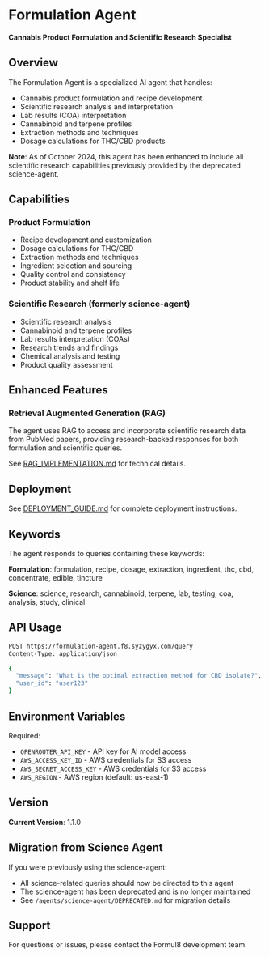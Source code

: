 # Formulation Agent

**Cannabis Product Formulation and Scientific Research Specialist**

## Overview

The Formulation Agent is a specialized AI agent that handles:
- Cannabis product formulation and recipe development
- Scientific research analysis and interpretation
- Lab results (COA) interpretation
- Cannabinoid and terpene profiles
- Extraction methods and techniques
- Dosage calculations for THC/CBD products

**Note**: As of October 2024, this agent has been enhanced to include all scientific research capabilities previously provided by the deprecated science-agent.

## Capabilities

### Product Formulation
- Recipe development and customization
- Dosage calculations for THC/CBD
- Extraction methods and techniques
- Ingredient selection and sourcing
- Quality control and consistency
- Product stability and shelf life

### Scientific Research (formerly science-agent)
- Scientific research analysis
- Cannabinoid and terpene profiles
- Lab results interpretation (COAs)
- Research trends and findings
- Chemical analysis and testing
- Product quality assessment

## Enhanced Features

### Retrieval Augmented Generation (RAG)
The agent uses RAG to access and incorporate scientific research data from PubMed papers, providing research-backed responses for both formulation and scientific queries.

See [RAG_IMPLEMENTATION.md](./RAG_IMPLEMENTATION.md) for technical details.

## Deployment

See [DEPLOYMENT_GUIDE.md](./DEPLOYMENT_GUIDE.md) for complete deployment instructions.

## Keywords

The agent responds to queries containing these keywords:

**Formulation**: formulation, recipe, dosage, extraction, ingredient, thc, cbd, concentrate, edible, tincture

**Science**: science, research, cannabinoid, terpene, lab, testing, coa, analysis, study, clinical

## API Usage

```bash
POST https://formulation-agent.f8.syzygyx.com/query
Content-Type: application/json

{
  "message": "What is the optimal extraction method for CBD isolate?",
  "user_id": "user123"
}
```

## Environment Variables

Required:
- `OPENROUTER_API_KEY` - API key for AI model access
- `AWS_ACCESS_KEY_ID` - AWS credentials for S3 access
- `AWS_SECRET_ACCESS_KEY` - AWS credentials for S3 access
- `AWS_REGION` - AWS region (default: us-east-1)

## Version

**Current Version**: 1.1.0

## Migration from Science Agent

If you were previously using the science-agent:
- All science-related queries should now be directed to this agent
- The science-agent has been deprecated and is no longer maintained
- See `/agents/science-agent/DEPRECATED.md` for migration details

## Support

For questions or issues, please contact the Formul8 development team.

